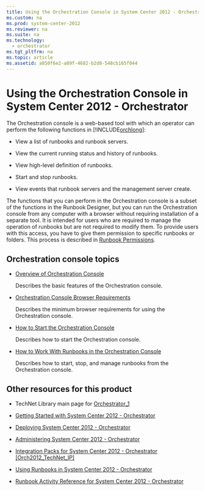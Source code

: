 ```yaml
---
title: Using the Orchestration Console in System Center 2012 - Orchestrator
ms.custom: na
ms.prod: system-center-2012
ms.reviewer: na
ms.suite: na
ms.technology: 
  - orchestrator
ms.tgt_pltfrm: na
ms.topic: article
ms.assetid: a850f6e2-a89f-4682-b2d8-548cb165f044
---
```

# Using the Orchestration Console in System Center 2012 - Orchestrator
The Orchestration console is a web\-based tool with which an operator can perform the following functions in [!INCLUDE[orchlong](../Token/orchlong_md.md)]:

-   View a list of runbooks and runbook servers.

-   View the current running status and history of runbooks.

-   View high\-level definition of runbooks.

-   Start and stop runbooks.

-   View events that runbook servers and the management server create.

The functions that you can perform in the Orchestration console is a subset of the functions in  the Runbook Designer, but you can run the Orchestration console from any computer with a browser without requiring installation of a separate tool. It is intended for users who are required to manage the operation of runbooks but are not required to modify them. To provide users with this access, you have to give them permission to specific runbooks or folders. This process is described in [Runbook Permissions](../Topic/Runbook-Permissions.md).

## Orchestration console topics

-   [Overview of Orchestration Console](../Topic/Overview-of-Orchestration-Console.md)

    Describes the basic features of the Orchestration console.

-   [Orchestration Console Browser Requirements](../Topic/Orchestration-Console-Browser-Requirements.md)

    Describes the minimum browser requirements for using the Orchestration console.

-   [How to Start the Orchestration Console](../Topic/How-to-Start-the-Orchestration-Console.md)

    Describes how to start the Orchestration console.

-   [How to Work With Runbooks in the Orchestration Console](../Topic/How-to-Work-With-Runbooks-in-the-Orchestration-Console.md)

    Describes how to start, stop, and manage runbooks from the Orchestration console.

## Other resources for this product

-   TechNet Library main page for [Orchestrator_1](../Topic/Orchestrator_1.md)

-   [Getting Started with System Center 2012 - Orchestrator](../Topic/Getting-Started-with-System-Center-2012---Orchestrator.md)

-   [Deploying System Center 2012 - Orchestrator](../Topic/Deploying-System-Center-2012---Orchestrator.md)

-   [Administering System Center 2012 - Orchestrator](../Topic/Administering-System-Center-2012---Orchestrator.md)

-   [Integration Packs for System Center 2012 \- Orchestrator \[Orch2012\_TechNet\_IP\]](assetId:///e6aff353-c364-4852-bfb7-9088407a7bd9)

-   [Using Runbooks in System Center 2012 - Orchestrator](../Topic/Using-Runbooks-in-System-Center-2012---Orchestrator.md)

-   [Runbook Activity Reference for System Center 2012 - Orchestrator](../Topic/Runbook-Activity-Reference-for-System-Center-2012---Orchestrator.md)

